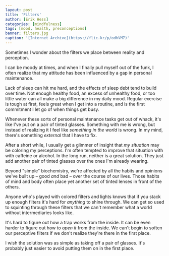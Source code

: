 ```yaml
---
layout: post
title: 'Filters'
author: [Erik Hess]
categories: [mindfulness]
tags: [mood, health, preconceptions]
banner: filters.jpg
caption: '[Internet Archive](https://flic.kr/p/odhVM7)'
---
```


Sometimes I wonder about the filters we place between reality and perception.

I can be moody at times, and when I finally pull myself out of the funk, I often realize that my attitude has been influenced by a gap in personal maintenance.

Lack of sleep can hit me hard, and the effects of sleep debt tend to build over time. Not enough healthy food, an excess of unhealthy food, or too little water can all make a big difference in my daily mood. Regular exercise is tough at first, feels great when I get into a routine, and is the first commitment I let go of when things get busy.

Whenever these sorts of personal maintenance tasks get out of whack, it's like I've put on a pair of tinted glasses. Something with me is wrong, but instead of realizing it I feel like *something in the world* is wrong. In my mind, there's something *external* that I have to fix.

After a short while, I usually get a glimmer of insight that *my situation* may be coloring my perceptions. I'm often tempted to improve that situation with with caffeine or alcohol. In the long run, neither is a great solution. They just add another pair of tinted glasses over the ones I'm already wearing.

Beyond "simple" biochemistry, we're affected by all the habits and opinions we've built up &ndash; good *and* bad &ndash; over the course of our lives. Those habits of mind and body often place yet another set of tinted lenses in front of the others.

Anyone who's played with colored filters and lights knows that if you stack up enough filters it's hard for *anything* to shine through. We can get so used to squinting through these filters that we can't remember what a world without intermediaries looks like.

It's hard to figure out how a trap works from the inside. It can be even harder to figure out how to *open it* from the inside. We can't begin to soften our perceptive filters if we don't realize they're there in the first place.

I wish the solution was as simple as taking off a pair of glasses. It's probably just easier to avoid putting them on in the first place.
